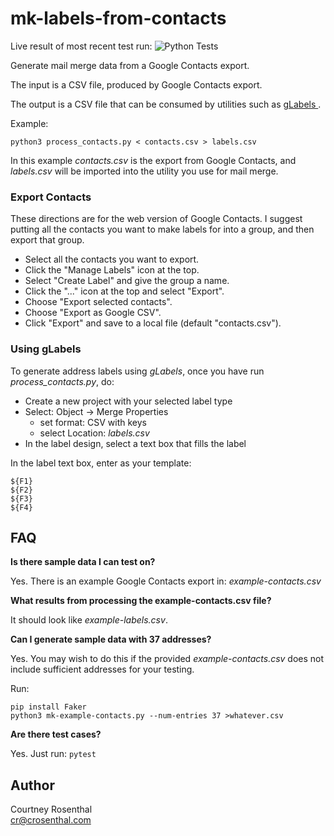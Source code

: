 # mk-labels-from-contacts

Live result of most recent test run: ![Python Tests](https://github.com/courtney-rosenthal/mk-labels-from-contacts/actions/workflows/test.yml/badge.svg)


Generate mail merge data from a Google Contacts export.

The input is a CSV file, produced by Google Contacts export.

The output is a CSV file that can be consumed by utilities such as [ gLabels 
](https://help.gnome.org/users/glabels/stable/).

Example:
```
python3 process_contacts.py < contacts.csv > labels.csv
```

In this example _contacts.csv_ is the export from Google Contacts, and 
_labels.csv_ will be imported into the utility you use for mail merge.


### Export Contacts

These directions are for the web version of Google Contacts. I suggest 
putting all the contacts you want to make labels for into a group, and then 
export that group.

  * Select all the contacts you want to export.
  * Click the "Manage Labels" icon at the top.
  * Select "Create Label" and give the group a name.
  * Click the "..." icon at the top and select "Export".
  * Choose "Export selected contacts".
  * Choose "Export as Google CSV".
  * Click "Export" and save to a local file (default "contacts.csv").

### Using gLabels

To generate address labels using _gLabels_, once you have run 
_process_contacts.py_, do:

* Create a new project with your selected label type
* Select: Object -> Merge Properties
    * set format: CSV with keys
    * select Location: _labels.csv_
* In the label design, select a text box that fills the label

In the label text box, enter as your template:
```
${F1}
${F2}
${F3}
${F4}
```


## FAQ

**Is there sample data I can test on?**

Yes. There is an example Google Contacts export in:  _example-contacts.csv_ 

**What results from processing the example-contacts.csv file?**

It should look like _example-labels.csv_.

**Can I generate sample data with 37 addresses?**

Yes. You may wish to do this if the provided _example-contacts.csv_ does not
include sufficient addresses for your testing.

Run:

    pip install Faker
    python3 mk-example-contacts.py --num-entries 37 >whatever.csv

**Are there test cases?**

Yes. Just run: ```pytest```


## Author

Courtney Rosenthal<br />
cr@crosenthal.com
